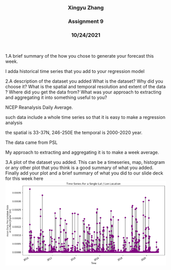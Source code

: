 <center>

### Xingyu Zhang
### Assignment 9
### 10/24/2021

</center>
</br>

1.A brief summary of the how you chose to generate your forecast this week.


 I adda historical time series that you add to your regression model

2.A description of the dataset you added
What is the dataset? Why did you choose it?
What is the spatial and temporal resolution and extent of the data ?
Where did you get the data from?
What was your approach to extracting and aggregating it into something useful to you?

NCEP Reanalysis Daily Average.

such data include a whole time series so that it is easy to make a regression analysis

the spatial is 33-37N, 246-250E
the temporal is 2000-2020 year.

The data came from PSL

My approach to extracting and aggregating it is to make a week average.




3.A plot of the dataset you added. This can be a timeseries, map, histogram or any other plot that you think is a good summary of what you added.
Finally add your plot and a brief summary of what you did to our slide deck for this week here
   ![picture 1](./22.png)
